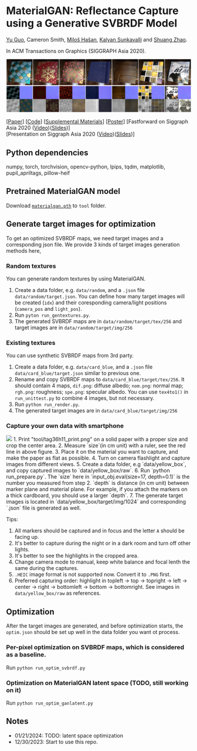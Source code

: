 # MaterialGAN: Reflectance Capture using a Generative SVBRDF Model

[Yu Guo](https://tflsguoyu.github.io/), Cameron Smith, [Miloš Hašan](http://miloshasan.net/), [Kalyan Sunkavalli](http://www.kalyans.org/) and [Shuang Zhao](https://shuangz.com/).

In ACM Transactions on Graphics (SIGGRAPH Asia 2020).

<img src="https://github.com/tflsguoyu/materialgan_suppl/blob/master/github/teaser.jpg" width="1000px">

[[Paper](https://github.com/tflsguoyu/materialgan_paper/blob/master/materialgan.pdf)]
[[Code](https://github.com/tflsguoyu/svbrdf-diff-renderer)]
[[Supplemental Materials](https://tflsguoyu.github.io/materialgan_suppl/)]
[[Poster](https://github.com/tflsguoyu/materialgan_poster/blob/master/materialgan_poster.pdf)]
[Fastforward on Siggraph Asia 2020 ([Video](https://youtu.be/fD6CTb1DlbE))([Slides](https://www.dropbox.com/s/qi594y27dqa7irf/materialgan_ff.pptx?dl=0))] \
[Presentation on Siggraph Asia 2020 ([Video](https://youtu.be/CrAoVsJf0Zw))([Slides](https://www.dropbox.com/s/zj2mhrminoamrdg/materialgan_main.pptx?dl=0))]

## Python dependencies
numpy, torch, torchvision, opencv-python, lpips, tqdm, matplotlib, pupil_apriltags, pillow-heif

## Pretrained MaterialGAN model
Download [`materialgan.pth`](https://www.dropbox.com/scl/fi/z41e6tedyh7m57vatse7p/materialgan.pth?rlkey=ykovb3owafmz6icvss13sdddl&dl=0) to `tool` folder.

## Generate target images for optimization
To get an optimized SVBRDF maps, we need target images and a corresponding json file. 
We provide 3 kinds of target images generation methods here,

### Random textures
You can generate random textures by using MaterialGAN.
1. Create a data folder, e.g. `data/random`, and a `.json` file `data/random/target.json`. You can define how many target images will be created (`idx`) and their coresponding camera/light positions (`camera_pos` and `light_pos`).  
2. Run `pyton run_gentextures.py`.
3. The generated SVBRDF maps are in `data/random/target/tex/256` and target images are in `data/random/target/img/256`

### Existing textures
You can use synthetic SVBRDF maps from 3rd party.
1. Create a data folder, e.g. `data/card_blue`, and a `.json` file `data/card_blue/target.json` similar to previous one.
2. Rename and copy SVBRDF maps to `data/card_blue/target/tex/256`. It should contain 4 maps, `dif.png`: diffuse albedo; `nom.png`: normal map; `rgh.png`: roughness; `spe.png`: specular albedo. You can use `tex4to1()` in `run_unittest.py` to combine 4 images, but not necessary.
3. Run `python run_render.py`.
4. The generated target images are in `data/card_blue/target/img/256`

### Capture your own data with smartphone
<img src="https://github.com/tflsguoyu/svbrdf-diff-renderer/blob/master/tool/fig1.png" width="600px">
1. Print "tool/tag36h11_print.png" on a solid paper with a proper size and crop the center area.
2. Measure `size`(in cm unit) with a ruler, see the red line in above figure.
3. Place it on the material you want to capture, and make the paper as flat as possible.
4. Turn on camera flashlight and capture images from different views.
5. Create a data folder, e.g `data/yellow_box`, and copy captured images to `data/yellow_box/raw`.
6. Run `python run_prepare.py`. 
The `size` here in `input_obj.eval(size=17, depth=0.1)` is the number you measured from step 2. `depth` is distance (in cm unit) between marker plane and material plane. For example, if you attach the markers on a thick cardboard, you should use a larger `depth`.
7. The generate target images is located in `data/yellow_box/target/img/1024` and corresponding `.json` file is generated as well.

Tips:
1. All markers should be captured and in focus and the letter `A` should be facing up.
2. It's better to capture during the night or in a dark room and turn off other lights.
3. It's better to see the highlights in the cropped area.
4. Change camera mode to manual, keep white balance and focal lenth the same during the captures.
5. `.HEIC` image format is not supported now. Convert it to `.PNG` first. 
6. Preferred capturing order: highlight in topleft -> top -> topright -> left -> center -> right -> bottomleft -> bottom -> bottomright. See images in `data/yellow_box/raw` as references.

## Optimization
After the target images are generated, and before optimization starts, the `optim.json` should be set up well in the data folder you want ot process.  

### Per-pixel optimization on SVBRDF maps, which is considered as a baseline.
Run `python run_optim_svbrdf.py`

### Optimization on MaterialGAN latent space (TODO, still working on it)
Run `python run_optim_ganlatent.py`

## Notes
- 01/21/2024: TODO: latent space optimization
- 12/30/2023: Start to use this repo.
